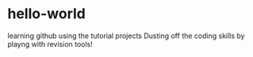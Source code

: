 # hello-world
learning github using the tutorial projects
Dusting off the coding skills by playng with revision tools!
